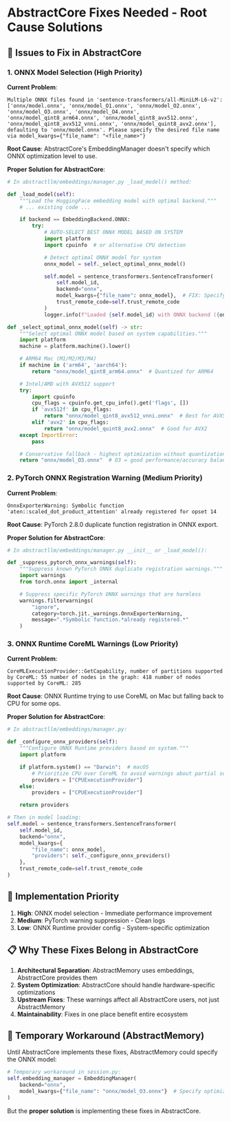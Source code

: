 # AbstractCore Fixes Needed - Root Cause Solutions

## 🎯 Issues to Fix in AbstractCore

### 1. **ONNX Model Selection** (High Priority)

**Current Problem**:
```
Multiple ONNX files found in 'sentence-transformers/all-MiniLM-L6-v2':
['onnx/model.onnx', 'onnx/model_O1.onnx', 'onnx/model_O2.onnx', 'onnx/model_O3.onnx', 'onnx/model_O4.onnx', 'onnx/model_qint8_arm64.onnx', 'onnx/model_qint8_avx512.onnx', 'onnx/model_qint8_avx512_vnni.onnx', 'onnx/model_quint8_avx2.onnx'],
defaulting to 'onnx/model.onnx'. Please specify the desired file name via model_kwargs={"file_name": "<file_name>"}
```

**Root Cause**: AbstractCore's EmbeddingManager doesn't specify which ONNX optimization level to use.

**Proper Solution for AbstractCore**:

```python
# In abstractllm/embeddings/manager.py _load_model() method:

def _load_model(self):
    """Load the HuggingFace embedding model with optimal backend."""
    # ... existing code ...

    if backend == EmbeddingBackend.ONNX:
        try:
            # AUTO-SELECT BEST ONNX MODEL BASED ON SYSTEM
            import platform
            import cpuinfo  # or alternative CPU detection

            # Detect optimal ONNX model for system
            onnx_model = self._select_optimal_onnx_model()

            self.model = sentence_transformers.SentenceTransformer(
                self.model_id,
                backend="onnx",
                model_kwargs={"file_name": onnx_model},  # FIX: Specify ONNX file
                trust_remote_code=self.trust_remote_code
            )
            logger.info(f"Loaded {self.model_id} with ONNX backend ({onnx_model})")

def _select_optimal_onnx_model(self) -> str:
    """Select optimal ONNX model based on system capabilities."""
    import platform
    machine = platform.machine().lower()

    # ARM64 Mac (M1/M2/M3/M4)
    if machine in ('arm64', 'aarch64'):
        return "onnx/model_qint8_arm64.onnx"  # Quantized for ARM64

    # Intel/AMD with AVX512 support
    try:
        import cpuinfo
        cpu_flags = cpuinfo.get_cpu_info().get('flags', [])
        if 'avx512f' in cpu_flags:
            return "onnx/model_qint8_avx512_vnni.onnx"  # Best for AVX512
        elif 'avx2' in cpu_flags:
            return "onnx/model_quint8_avx2.onnx"  # Good for AVX2
    except ImportError:
        pass

    # Conservative fallback - highest optimization without quantization
    return "onnx/model_O3.onnx"  # O3 = good performance/accuracy balance
```

### 2. **PyTorch ONNX Registration Warning** (Medium Priority)

**Current Problem**:
```
OnnxExporterWarning: Symbolic function 'aten::scaled_dot_product_attention' already registered for opset 14
```

**Root Cause**: PyTorch 2.8.0 duplicate function registration in ONNX export.

**Proper Solution for AbstractCore**:

```python
# In abstractllm/embeddings/manager.py __init__ or _load_model():

def _suppress_pytorch_onnx_warnings(self):
    """Suppress known PyTorch ONNX duplicate registration warnings."""
    import warnings
    from torch.onnx import _internal

    # Suppress specific PyTorch ONNX warnings that are harmless
    warnings.filterwarnings(
        "ignore",
        category=torch.jit._warnings.OnnxExporterWarning,
        message=".*Symbolic function.*already registered.*"
    )
```

### 3. **ONNX Runtime CoreML Warnings** (Low Priority)

**Current Problem**:
```
CoreMLExecutionProvider::GetCapability, number of partitions supported by CoreML: 55 number of nodes in the graph: 418 number of nodes supported by CoreML: 285
```

**Root Cause**: ONNX Runtime trying to use CoreML on Mac but falling back to CPU for some ops.

**Proper Solution for AbstractCore**:

```python
# In abstractllm/embeddings/manager.py:

def _configure_onnx_providers(self):
    """Configure ONNX Runtime providers based on system."""
    import platform

    if platform.system() == "Darwin":  # macOS
        # Prioritize CPU over CoreML to avoid warnings about partial support
        providers = ["CPUExecutionProvider"]
    else:
        providers = ["CPUExecutionProvider"]

    return providers

# Then in model loading:
self.model = sentence_transformers.SentenceTransformer(
    self.model_id,
    backend="onnx",
    model_kwargs={
        "file_name": onnx_model,
        "providers": self._configure_onnx_providers()
    },
    trust_remote_code=self.trust_remote_code
)
```

## 🎯 **Implementation Priority**

1. **High**: ONNX model selection - Immediate performance improvement
2. **Medium**: PyTorch warning suppression - Clean logs
3. **Low**: ONNX Runtime provider config - System-specific optimization

## 📋 **Why These Fixes Belong in AbstractCore**

1. **Architectural Separation**: AbstractMemory uses embeddings, AbstractCore provides them
2. **System Optimization**: AbstractCore should handle hardware-specific optimizations
3. **Upstream Fixes**: These warnings affect all AbstractCore users, not just AbstractMemory
4. **Maintainability**: Fixes in one place benefit entire ecosystem

## 🔧 **Temporary Workaround (AbstractMemory)**

Until AbstractCore implements these fixes, AbstractMemory could specify the ONNX model:

```python
# Temporary workaround in session.py:
self.embedding_manager = EmbeddingManager(
    backend="onnx",
    model_kwargs={"file_name": "onnx/model_O3.onnx"}  # Specify optimization level
)
```

But the **proper solution** is implementing these fixes in AbstractCore.